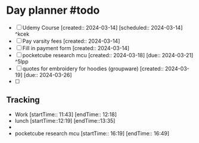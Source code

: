 # Day planner #todo 
- [ ] Udemy Course [created:: 2024-03-14]  [scheduled:: 2024-03-14] ^kcek
- [ ] Pay varsity fees  [created:: 2024-03-14]
- [ ] Fill in payment form  [created:: 2024-03-14]
- [ ] pocketcube research mcu  [created:: 2024-03-18]  [due:: 2024-03-21] ^5lpp
- [ ] quotes for embroidery for hoodies (groupware)  [created:: 2024-03-19]  [due:: 2024-03-26]
- [ ] 

## Tracking
- Work [startTime:: 11:43] [endTime:: 12:18]
- lunch [startTime::12:19] [endTime::13:35]
- 
- pocketcube research mcu [startTime:: 16:19] [endTime:: 16:49]